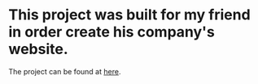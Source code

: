 # This project was built for my friend in order create his company's website.

The project can be found at [here](https://shukrullo17.pythonanywhere.com/).
